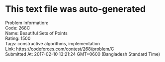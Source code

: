 # This text file was auto-generated  
  
Problem Information:  
Code: 268C  
Name: Beautiful Sets of Points  
Rating: 1500  
Tags: constructive algorithms, implementation  
Link: https://codeforces.com/contest/268/problem/C  
Submitted At: 2017-02-10 13:21:24 GMT+0600 (Bangladesh Standard Time)  
